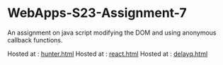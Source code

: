 # WebApps-S23-Assignment-7
An assignment on java script modifying the DOM and using anonymous callback functions.

Hosted at : [hunter.html](https://44-563-web-apps-s23.github.io/44563-webapps-s23-assignment7-AshokkumarGanji/hunter.html)
Hosted at : [react.html](https://44-563-web-apps-s23.github.io/44563-webapps-s23-assignment7-AshokkumarGanji/react.html)
Hosted at : [delayq.html](https://44-563-web-apps-s23.github.io/44563-webapps-s23-assignment7-AshokkumarGanji/delayq.html)